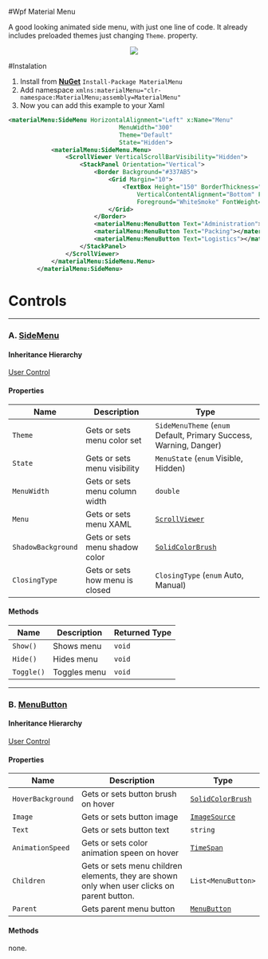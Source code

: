 #Wpf Material Menu

A good looking animated side menu, with just one line of code. It already includes preloaded themes just changing `Theme`. property.

<p align="center">
  <img src="https://dl.dropboxusercontent.com/u/40165535/quxl0.gif" />
</p>

#Instalation

1. Install from **[NuGet](https://www.nuget.org/packages/MaterialMenu/)** `Install-Package MaterialMenu`
2. Add namespace `xmlns:materialMenu="clr-namespace:MaterialMenu;assembly=MaterialMenu"`
3. Now you can add this example to your Xaml

```xml
<materialMenu:SideMenu HorizontalAlignment="Left" x:Name="Menu"
                               MenuWidth="300"
                               Theme="Default"
                               State="Hidden">
            <materialMenu:SideMenu.Menu>
                <ScrollViewer VerticalScrollBarVisibility="Hidden">
                    <StackPanel Orientation="Vertical">
                        <Border Background="#337AB5">
                            <Grid Margin="10">
                                <TextBox Height="150" BorderThickness="0" Background="Transparent"
                                    VerticalContentAlignment="Bottom" FontFamily="Calibri" FontSize="18"
                                    Foreground="WhiteSmoke" FontWeight="Bold">Welcome</TextBox>
                            </Grid>
                        </Border>
                        <materialMenu:MenuButton Text="Administration"></materialMenu:MenuButton>
                        <materialMenu:MenuButton Text="Packing"></materialMenu:MenuButton>
                        <materialMenu:MenuButton Text="Logistics"></materialMenu:MenuButton>
                    </StackPanel>
                </ScrollViewer>
            </materialMenu:SideMenu.Menu>
        </materialMenu:SideMenu>
```

<h1>Controls</h1>

<hr/>

<h3>A. <a href="https://github.com/beto-rodriguez/MaterialMenu/blob/master/MaterialMenu/SideMenu.xaml.cs">SideMenu</a></h3>

<h4>Inheritance Hierarchy</h4>

[User Control](https://msdn.microsoft.com/en-us/library/system.windows.controls.usercontrol(v=vs.110).aspx)

<h4>Properties</h4>

| Name  | Description | Type |
| ------------- | ------------- | ------------- |
| `Theme`  | Gets or sets menu color set  | `SideMenuTheme` (`enum` Default, Primary Success, Warning, Danger) |
| `State`  | Gets or sets menu visibility | `MenuState` (`enum` Visible, Hidden) |
| `MenuWidth` | Gets or sets menu column width | `double` |
| `Menu` | Gets or sets menu XAML | [`ScrollViewer`](https://msdn.microsoft.com/es-es/library/system.windows.controls.scrollviewer(v=vs.110).aspx) |
| `ShadowBackground` | Gets or sets menu shadow color | [`SolidColorBrush`](https://msdn.microsoft.com/en-us/library/system.windows.media.solidcolorbrush(v=vs.110).aspx) |
| `ClosingType` | Gets or sets how menu is closed | `ClosingType` (`enum` Auto, Manual) |

<h4>Methods</h4>

| Name  | Description | Returned Type |
| ------------- | ------------- | ------------- |
| `Show()`  | Shows menu  | `void` |
| `Hide()`  | Hides menu  | `void` |
| `Toggle()`  | Toggles menu  | `void` |

<hr/>

<h3>B. <a href="https://github.com/beto-rodriguez/MaterialMenu/blob/master/MaterialMenu/MenuButton.xaml.cs">MenuButton</a></h3>

<h4>Inheritance Hierarchy</h4>

[User Control](https://msdn.microsoft.com/en-us/library/system.windows.controls.usercontrol(v=vs.110).aspx)

<h4>Properties</h4>

| Name  | Description | Type |
| ------------- | ------------- | ------------- |
| `HoverBackground`  | Gets or sets button brush on hover  | [`SolidColorBrush`](https://msdn.microsoft.com/en-us/library/system.windows.media.solidcolorbrush(v=vs.110).aspx) |
| `Image`  | Gets or sets button image | [`ImageSource`](https://msdn.microsoft.com/en-us/library/system.windows.media.imagesource(v=vs.110).aspx) |
| `Text` | Gets or sets button text | `string` |
| `AnimationSpeed` | Gets or sets color animation speen on hover | [`TimeSpan`](https://msdn.microsoft.com/en-us/library/system.timespan(v=vs.110).aspx) |
| `Children` | Gets or sets menu children elements, they are shown only when user clicks on parent button. | `List<MenuButton>` |
| `Parent` | Gets parent menu button | [`MenuButton`](https://github.com/beto-rodriguez/MaterialMenu/blob/master/MaterialMenu/MenuButton.xaml.cs) |

<h4>Methods</h4>

none.
